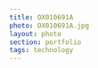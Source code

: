 ```yaml
--- 
title: OX010691A 
photo: OX010691A.jpg 
layout: photo 
section: portfolio 
tags: technology 
---  
```

  
